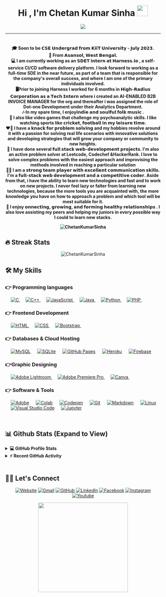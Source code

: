 <h1 align="center">Hi , I'm Chetan Kumar Sinha <img src="https://media.giphy.com/media/hvRJCLFzcasrR4ia7z/giphy.gif" width="35"></h1>
<p align="center">
 <a href="https://github.com/DenverCoder1/readme-typing-svg"><img src="https://readme-typing-svg.herokuapp.com?lines=👨🏻‍🎓+Computer+Science+Student+👨🏻‍💻;Full%20Stack%20Web%20Developer+👨‍💻;DS%20|%20AI%20|%20ML%20Enthusiast+🤓;👨🏻‍💻+Competitive%20Coder+🖥️;😇+Always%20learning%20new%20things&center=true&width=500&height=50&font=georgia"></a>
</p>
<hr/>
<h4 align="center">
<br>
🎓 Soon to be 𝗖𝗦𝗘 𝗨𝗻𝗱𝗲𝗿𝗴𝗿𝗮𝗱 𝗳𝗿𝗼𝗺 𝗞𝗶𝗶𝗧 𝗨𝗻𝗶𝘃𝗲𝗿𝘀𝗶𝘁𝘆 - 𝗝𝘂𝗹𝘆 𝟮𝟬𝟮𝟯.
<br>
🌇 From 𝗔𝘀𝗮𝗻𝘀𝗼𝗹, 𝗪𝗲𝘀𝘁 𝗕𝗲𝗻𝗴𝗮𝗹. 
<br>
💻 I am currently working as an 𝗦𝗗𝗘𝗧 𝗶𝗻𝘁𝗲𝗿𝗻 𝗮𝘁 𝗛𝗮𝗿𝗻𝗲𝘀𝘀.𝗶𝗼 , a self-service CI/CD software delivery platform. I look forward to working as a full-time SDE in the near future, as part of a team that is responsible for the company's overall success, and where I am one of the primary individuals involved.
<br>
🖥Prior to joining Harness I worked for 6 months in 𝗛𝗶𝗴𝗵-𝗥𝗮𝗱𝗶𝘂𝘀 𝗖𝗼𝗿𝗽𝗼𝗿𝗮𝘁𝗶𝗼𝗻 𝗮𝘀 𝗮 𝗧𝗲𝗰𝗵 𝗜𝗻𝘁𝗲𝗿𝗻 where i created an AI-ENABLED B2B INVOICE MANAGER for the org and thereafter i was assigned the role of Dot-one Development under their Analytics Department. 
<br>
🎶 In my spare time, I enjoy𝗶𝗻𝗱𝗶𝗲 𝗮𝗻𝗱 𝘀𝗼𝘂𝗹𝗳𝘂𝗹 𝗳𝗼𝗹𝗸 𝗺𝘂𝘀𝗶𝗰 .
<br>
🏏 I also like video games that challenge my psychoanalytic skills. I like watching sports like 𝗰𝗿𝗶𝗰𝗸𝗲𝘁, 𝗳𝗼𝗼𝘁𝗯𝗮𝗹𝗹 𝗶𝗻 𝗺𝘆 𝗹𝗲𝗶𝘀𝘂𝗿𝗲 𝘁𝗶𝗺𝗲.
<br>
❤️‍🔥 I have a 𝗸𝗻𝗮𝗰𝗸 𝗳𝗼𝗿 𝗽𝗿𝗼𝗯𝗹𝗲𝗺 𝘀𝗼𝗹𝘃𝗶𝗻𝗴 and my hobbies revolve around it with a passion for solving real life scenarios with innovative solutions and developing strategies that will grow your company or community to new heights. 
<br>
📖 I have done several 𝗳𝘂𝗹𝗹 𝘀𝘁𝗮𝗰𝗸 𝘄𝗲𝗯-𝗱𝗲𝘃𝗲𝗹𝗼𝗽𝗺𝗲𝗻𝘁 𝗽𝗿𝗼𝗷𝗲𝗰𝘁𝘀. I'm also an active problem solver at Leetcode, Codechef &HackerRank. I love to solve complex problems with the easiest approach and improvising the methods involved in reaching a particular solution
<br>
💪🏽 I am a 𝘀𝘁𝗿𝗼𝗻𝗴 𝘁𝗲𝗮𝗺 𝗽𝗹𝗮𝘆𝗲𝗿 𝘄𝗶𝘁𝗵 𝗲𝘅𝗰𝗲𝗹𝗹𝗲𝗻𝘁 𝗰𝗼𝗺𝗺𝘂𝗻𝗶𝗰𝗮𝘁𝗶𝗼𝗻 𝘀𝗸𝗶𝗹𝗹𝘀. I'm a 𝗳𝘂𝗹𝗹-𝘀𝘁𝗮𝗰𝗸 𝘄𝗲𝗯 𝗱𝗲𝘃𝗲𝗹𝗼𝗽𝗺𝗲𝗻𝘁 𝗮𝗻𝗱 𝗮 𝗰𝗼𝗺𝗽𝗲𝘁𝗶𝘁𝗶𝘃𝗲 𝗰𝗼𝗱𝗲𝗿. Aside from that, i have the ability to learn new technologies and fast and to work on new projects. I never feel lazy or falter from learning new technologies, because the more tools you are acquainted with, the more knowledge you have on how to approach a problem and which tool will be most suitable for it. 
<br>
🔗 I enjoy 𝗼𝗻𝗻𝗲𝗰𝘁𝗶𝗻𝗴, 𝗴𝗿𝗼𝘄𝗶𝗻𝗴, 𝗮𝗻𝗱 𝗳𝗼𝗿𝗺𝗶𝗻𝗴 𝗵𝗲𝗮𝗹𝘁𝗵𝘆 𝗿𝗲𝗹𝗮𝘁𝗶𝗼𝗻𝘀𝗵𝗶𝗽𝘀 . I also love assisting my peers and helping my juniors in every possible way I could to learn new stacks.
<br>
<p align="center"><img align="center" src="https://visitor-badge.glitch.me/badge?page_id=ChetanKumarSinha.ChetanKumarSinha" alt="ChetanKumarSinha" /></p>


## 🔥 Streak Stats

<p align="center"><img align="center" src="https://github-readme-streak-stats.herokuapp.com/?user=ChetanKumarSinha&theme=algolia" alt="ChetanKumarSinha" /></p>

## 🛠️ My Skills

### 👉 Programming languages

<p align="left"> 
  &emsp; 
  <a href="https://www.cprogramming.com/" target="_blank"> 
    <img alt="C" src="https://img.shields.io/badge/C%20-%232370ED.svg?logo=c&logoColor=white">
  </a> 
  &emsp;
  <a href="https://www.w3schools.com/cpp/" target="_blank"> 
    <img alt="C++" src="https://img.shields.io/badge/C++%20-%2300599C.svg?logo=c%2B%2B&logoColor=white">
  </a> 
  &emsp;
  <a href="https://developer.mozilla.org/en-US/docs/Web/JavaScript" target="_blank"> 
     <img alt="JavaScript" src="https://img.shields.io/badge/JavaScript%20-%23F7DF1E.svg?logo=javascript&logoColor=black">
   </a>
  &emsp;
  <a href="https://www.java.com" target="_blank"> 
    <img alt="Java" src="https://img.shields.io/badge/Java-%23007396.svg?logo=java&logoColor=white">
  </a>
  &emsp;
   <a href="https://www.python.org" target="_blank">
    <img alt="Python" src="https://img.shields.io/badge/Python%20-%2314354C.svg?logo=python&logoColor=white">
  </a>
  &emsp;
  <a href="https://www.php.net/">
    <img alt="PHP" src="https://img.shields.io/badge/PHP-%23777BB4.svg?logo=php&logoColor=white"/>
  </a>
&emsp; 
</p>

### 👉 Frontend Development

<p align="left"> 
  &emsp; 
  <a href="https://www.w3.org/html/" target="_blank"> 
   <img alt="HTML" src="https://img.shields.io/badge/HTML5%20-%23E34F26.svg?logo=html5&logoColor=white">
  </a>   
  &emsp;
  <a href="https://www.w3schools.com/css/" target="_blank">
    <img alt="CSS" src="https://img.shields.io/badge/CSS%20-%231572B6.svg?logo=css3&logoColor=white">
  </a> 
   &emsp;
  <a href="https://getbootstrap.com" target="_blank"> 
    <img alt="Bootstrap" src="https://img.shields.io/badge/Bootstrap-%23563D7C.svg?style=flat&logo=bootstrap&logoColor=white"/>
  </a>
&emsp; 
</p>

### 👉 Databases & Cloud Hosting

<p align="left">
  &emsp;
    <a href="https://www.mysql.com/"><img alt="MySQL" src="https://img.shields.io/badge/MySQL-00000F?style=flat&logo=mysql&logoColor=white"></a>
  &emsp;
    <a href="https://www.sqlite.org/"><img alt="SQLite" src ="https://img.shields.io/badge/SQLite-07405E?style=flat&logo=sqlite&logoColor=white"/></a>
  &emsp;
    <a href="https://www.github.com"><img alt="GitHub Pages" src="https://img.shields.io/badge/GitHub%20Pages-%23327FC7.svg?style=flat&logo=github&logoColor=white"></a>
  &emsp;
    <a href="https://www.heroku.com/"><img alt="Heroku" src="https://img.shields.io/badge/Heroku%20-%23430098.svg?logo=heroku&logoColor=white"></a>  
  &emsp;
    <a href="https://firebase.google.com/"><img alt="Firebase" src ="https://img.shields.io/badge/Firebase-ffca28?style=flate&logo=firebase&logoColor=black"></a>
 &emsp; 
</p>
  
### 👉Graphic Designing
<p align="left"> 
    &emsp;
  <a href="https://www.adobe.com/in/products/photoshop-lightroom.html" target="_blank"> 
    <img alt="Adobe Lightroom" src="https://img.shields.io/badge/Adobe%20Lightroom-31A8FF?style=flat&logo=Adobe%20Lightroom&logoColor=white"/>
  </a>
   &emsp;
  <a href="https://www.adobe.com/in/products/premiere.html" target="_blank"> 
   <img alt="Adobe Premiere Pro" src="https://img.shields.io/badge/Adobe%20Premiere%20Pro-9999FF?style=flate&logo=Adobe%20Premiere%20Pro&logoColor=white"/>
  </a>
    &emsp;
  <a href="#">
  	<img alt="Canva" src="https://img.shields.io/badge/Canva-%2300C4CC.svg?style=flat&logo=Canva&logoColor=white"/>
  </a>
&emsp; 
 </p>

### 👉 Software & Tools

<p>
  &emsp;
    <a href="#"><img alt="Adobe" src="https://img.shields.io/badge/Adobe%20-%23FF0000.svg?logo=adobe&logoColor=white"></a>
  &emsp;
    <a href="#"><img alt="Colab" src="https://img.shields.io/badge/Colab-00b56a.svg?logo=google-colab&logoColor=white"></a>
  &emsp;
    <a href="#"><img alt="Codepen" src="https://img.shields.io/badge/Codepen-000000.svg?logo=codepen&logoColor=white"></a>
  &emsp;
    <a href="#"><img alt="Git" src="https://img.shields.io/badge/Git%20-%23F05033.svg?logo=git&logoColor=white"></a>
&emsp;
    <a href="#"><img alt="Markdown" src="https://img.shields.io/badge/Markdown-000000?style=flate&logo=markdown&logoColor=white"></a>
  &emsp;
    <a href="#"><img alt="Linux" src="https://img.shields.io/badge/Linux-FCC624?style=flat&logo=linux&logoColor=black"></a>
  &emsp;
    <a href="#"><img alt="Visual Studio Code" src="https://img.shields.io/badge/Visual%20Studio%20Code-0078d7.svg?logo=visual-studio-code&logoColor=white"></a>
  &emsp;
    <a href="#"><img alt="Jupyter" src="https://img.shields.io/badge/Jupyter%20-%23F37626.svg?logo=Jupyter&logoColor=white"></a>
 &emsp; 
</p>

<br/>

## 📊 Github Stats (Expand to View)

<details> 
  <summary><b>💻 GitHub Profile Stats</b></summary>
  <br/>
  <p align="center">
    <a href="https://github.com/ChetanKumarSinha"><img align="center" src="https://github-readme-stats.vercel.app/api?username=ChetanKumarSinha&show_icons=true&locale=en&theme=algolia" alt="ChetanKumarSinha" height="192px"/></a>
	</p>
	<p  align="center">
	  <img src="https://github-readme-stats.vercel.app/api/top-langs?username=ChetanKumarSinha&show_icons=true&locale=en&layout=compact&theme=algolia" alt="ChetanKumarSinha" height="192px"/>
	</p>
  <br/>
  <b>Note:</b> Top languages is only a metric of the languages my public code consists of and doesn't reflect experience or skill level.
  </p>
</details>

<details>
  <summary><b>⚡ Recent GitHub Activity</b></summary>
  <br/>
   <a href="https://github.com/ChetanKumarSinha"><img alt="Chetan's Activity Graph" src="https://activity-graph.herokuapp.com/graph?username=ChetanKumarSinha&custom_title=Chetan%20Kumar%20Sinha's%20Contribution%20Graph&theme=react-dark" /></a>
  <br/>

</details>

<br/>

## 🙋‍♀️ Let's Connect

<p align="center">
  <a href="https://chetankumarsinha.github.io/COVIDENCE-RELIEF-FUND/"><img src="https://img.icons8.com/bubbles/50/000000/web.png" alt="Website"/></a>
	<a href="mailto:chetansinha1404@gmail.com"><img src="https://img.icons8.com/bubbles/50/000000/gmail.png" alt="Gmail"/></a>
	<a href="https://github.com/ChetanKumarSinha"><img src="https://img.icons8.com/bubbles/50/000000/github.png" alt="GitHub"/></a>
	<a href="https://www.linkedin.com/in/chetan-kumar-sinha-1701321b3/"><img src="https://img.icons8.com/bubbles/50/000000/linkedin.png" alt="LinkedIn"/></a>
	<a href="https://www.facebook.com/chetankumar.sinha.39"><img src="https://img.icons8.com/bubbles/50/000000/facebook-new.png" alt="Facebook"/></a>
	<a href="https://www.instagram.com/chetan_sinha.1404/?hl=en"><img src="https://img.icons8.com/bubbles/50/000000/instagram.png" alt="Instagram"/></a>
	<a href="https://www.youtube.com/channel/UCPzyLn9noGxUjkeGJwqfkUw"><img src="https://img.icons8.com/bubbles/50/000000/youtube.png" alt="Youtube"/></a>
</p>
<p align ="center"><img src="https://github.com/soumyajit4419/soumyajit4419/blob/master/thoughtworks-gif_dribbble.gif?raw=true" height="290px"/></p>
<!--img align="right" alt="Coding" width="450" src="https://camo.githubusercontent.com/6607041227d81f650340ff070cc2843518acad359b57e5bb054a9fb7127aa041/68747470733a2f2f63646e2e6472696262626c652e636f6d2f75736572732f323634363432332f73637265656e73686f74732f353530373139362f636f6d70757465722e676966" data-canonical-src="https://cdn.dribbble.com/users/2646423/screenshots/5507196/computer.gif" style="max-width:100%;"/-->




